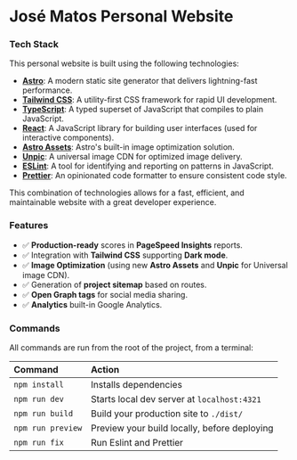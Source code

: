 # José Matos Personal Website

### Tech Stack

This personal website is built using the following technologies:

- **[Astro](https://astro.build/)**: A modern static site generator that delivers lightning-fast performance.
- **[Tailwind CSS](https://tailwindcss.com/)**: A utility-first CSS framework for rapid UI development.
- **[TypeScript](https://www.typescriptlang.org/)**: A typed superset of JavaScript that compiles to plain JavaScript.
- **[React](https://reactjs.org/)**: A JavaScript library for building user interfaces (used for interactive components).
- **[Astro Assets](https://docs.astro.build/en/guides/assets/)**: Astro's built-in image optimization solution.
- **[Unpic](https://unpic.pics/)**: A universal image CDN for optimized image delivery.
- **[ESLint](https://eslint.org/)**: A tool for identifying and reporting on patterns in JavaScript.
- **[Prettier](https://prettier.io/)**: An opinionated code formatter to ensure consistent code style.

This combination of technologies allows for a fast, efficient, and maintainable website with a great developer experience.

### Features

- ✅ **Production-ready** scores in **PageSpeed Insights** reports.
- ✅ Integration with **Tailwind CSS** supporting **Dark mode**.
- ✅ **Image Optimization** (using new **Astro Assets** and **Unpic** for Universal image CDN).
- ✅ Generation of **project sitemap** based on routes.
- ✅ **Open Graph tags** for social media sharing.
- ✅ **Analytics** built-in Google Analytics.



### Commands

All commands are run from the root of the project, from a terminal:

| Command           | Action                                       |
| :---------------- | :------------------------------------------- |
| `npm install`     | Installs dependencies                        |
| `npm run dev`     | Starts local dev server at `localhost:4321`  |
| `npm run build`   | Build your production site to `./dist/`      |
| `npm run preview` | Preview your build locally, before deploying |
| `npm run fix `    | Run Eslint and Prettier                      |


